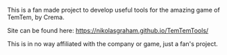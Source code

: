 This is a fan made project to develop useful tools for the amazing game of TemTem, by Crema.

Site can be found here: https://nikolasgraham.github.io/TemTemTools/

This is in no way affiliated with the company or game, just a fan's project.
